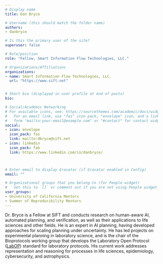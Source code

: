 ```yaml
---
# Display name
title: Dan Bryce

# Username (this should match the folder name)
authors:
- danbryce

# Is this the primary user of the site?
superuser: false

# Role/position
role: "Fellow, Smart Information Flow Technologies, LLC."

# Organizations/Affiliations
organizations:
- name: Smart Information Flow Technologies, LLC.
  url: "https://www.sift.net"


# Short bio (displayed in user profile at end of posts)
bio:

# Social/Academic Networking
# For available icons, see: https://sourcethemes.com/academic/docs/widgets/#icons
#   For an email link, use "fas" icon pack, "envelope" icon, and a link in the
#   form "mailto:your-email@example.com" or "#contact" for contact widget.
social:
- icon: envelope
  icon_pack: fas
  link: mailto:dbryce@sift.net
- icon: linkedin
  icon_pack: fab
  link: https://www.linkedin.com/in/danbryce/



# Enter email to display Gravatar (if Gravatar enabled in Config)
email: ""

# Organizational groups that you belong to (for People widget)
#   Set this to `[]` or comment out if you are not using People widget.  
user_groups:
- University of California Mentors
- Summer of Reproducibility Mentors
---
```

Dr. Bryce is a Fellow at SIFT and conducts research on human-aware AI, automated planning, and verification, as well as their applications to life sciences and other fields.  He is an expert in AI planning, having developed approaches for scaling planning under uncertainty.  He has led projects on experimental planning in laboratory science, and is the chair of the Bioprotocols working group that develops the Laboratory Open Protocol ([LabOP](https://bioprotocols.github.io/labop/)) standard for laboratory protocols.  His current work addresses representation and reasoning for processes in life sciences, epidemiology, cybersecurity, and astrophysics.

